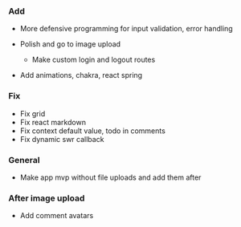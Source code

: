 ### Add

- More defensive programming for input validation, error handling
- Polish and go to image upload

  - Make custom login and logout routes

- Add animations, chakra, react spring

### Fix

- Fix grid
- Fix react markdown
- Fix context default value, todo in comments
- Fix dynamic swr callback

### General

- Make app mvp without file uploads and add them after

### After image upload

- Add comment avatars
